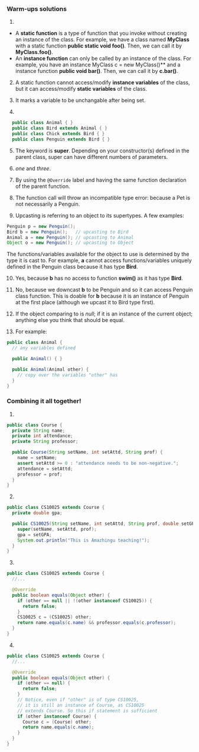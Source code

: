 ### Warm-ups solutions
1.
  - A **static function** is a type of function that you invoke without creating an instance of the class. For example, we have a class named **MyClass** with a static function **public static void foo()**. Then, we can call it by **MyClass.foo()**.
  - An **instance function** can only be called by an instance of the class. For example, you have an instance MyClass c = new MyClass()** and a instance function **public void bar()**. Then, we can call it by **c.bar()**.

2. A static function cannot access/modify **instance variables** of the class, but it can access/modify **static variables** of the class.

3. It marks a variable to be unchangable after being set.

4.
  ```java
    public class Animal { }
    public class Bird extends Animal { }
    public class Chick extends Bird { }
    public class Penguin extends Bird { }
  ```
5. The keyword is **super**. Depending on your constructor(s) defined in the parent class, super can have different numbers of parameters.

6. _one_ and _three_.

7. By using the `@Override` label and having the same function declaration of the parent function.

8. The function call will throw an incompatible type error: because a Pet is not necessarily a Penguin.

9. Upcasting is referring to an object to its supertypes. A few examples:
  ```java
  Penguin p = new Penguin();
  Bird b = new Penguin();   // upcasting to Bird
  Animal a = new Penguin(); // upcasting to Animal
  Object o = new Penguin(); // upcasting to Object
  ```
  The functions/variables available for the object to use is determined by the type it is cast to. For example, **a** cannot access functions/variables uniquely defined in the Penguin class because it has type **Bird**.

10. Yes, because **b** has no access to function **swim()** as it has type **Bird**.

11. No, because we downcast **b** to be Penguin and so it can access Penguin class function. This is doable for **b** because it is an instance of Penguin at the first place (although we upcast it to Bird type first).

12. If the object comparing to is _null_; if it is an instance of the current object; anything else you think that should be equal.

13. For example:
  ```java
  public class Animal {
    // any variables defined

    public Animal() { }

    public Animal(Animal other) {
      // copy over the variables "other" has
    }
  }
  ```

  ### Combining it all together!
  1.
  ```java
  public class Course {
    private String name;
    private int attendance;
    private String professor;

    public Course(String setName, int setAttd, String prof) {
      name = setName;
      assert setAttd >= 0 : "attendance needs to be non-negative.";
      attendance = setAttd;
      professor = prof;
    }
  }
  ```

  2.
  ```java
  public class CS10025 extends Course {
    private double gpa;

    public CS10025(String setName, int setAttd, String prof, double setGPA) {
      super(setName, setAttd, prof);
      gpa = setGPA;
      System.out.println("This is Amazhingu teaching!");
    }
  }
  ```

  3.
  ```java
  public class CS10025 extends Course {
    //...

    @Override
    public boolean equals(Object other) {
      if (other == null || !(other instanceof CS10025)) {
        return false;
      }
      CS10025 c = (CS10025) other;
      return name.equals(c.name) && professor.equals(c.professor);
    }
  }
  ```

  4.
  ```java
  public class CS10025 extends Course {
    //...

    @Override
    public boolean equals(Object other) {
      if (other == null) {
        return false;
      }
      // Notice, even if "other" is of type CS10025,
      // it is still an instance of Course, as CS10025
      // extends Course. So this if statement is sufficient
      if (other instanceof Course) {
        Course c = (Course) other;
        return name.equals(c.name);
      }
    }
  }
  ```
